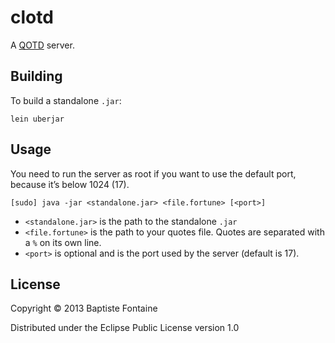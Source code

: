 # clotd

A [QOTD][rfc] server.

[rfc]: http://tools.ietf.org/html/rfc865

## Building

To build a standalone `.jar`:

```
lein uberjar
```

## Usage

You need to run the server as root if you want to use the default port,
because it’s below 1024 (17).

```
[sudo] java -jar <standalone.jar> <file.fortune> [<port>]
```

* `<standalone.jar>` is the path to the standalone `.jar`
* `<file.fortune>` is the path to your quotes file. Quotes are separated with a
  `%` on its own line.
* `<port>` is optional and is the port used by the server (default is 17).

## License

Copyright © 2013 Baptiste Fontaine

Distributed under the Eclipse Public License version 1.0
